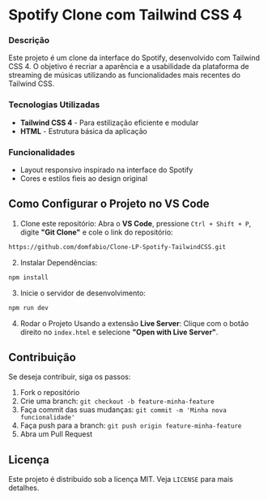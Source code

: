 # Spotify Clone com Tailwind CSS 4

### Descrição
Este projeto é um clone da interface do Spotify, desenvolvido com Tailwind CSS 4. O objetivo é recriar a aparência e a usabilidade da plataforma de streaming de músicas utilizando as funcionalidades mais recentes do Tailwind CSS.

### Tecnologias Utilizadas
- **Tailwind CSS 4** - Para estilização eficiente e modular
- **HTML** - Estrutura básica da aplicação

### Funcionalidades
- Layout responsivo inspirado na interface do Spotify
- Cores e estilos fieis ao design original

## Como Configurar o Projeto no VS Code

1. Clone este repositório:
Abra o **VS Code**, pressione `Ctrl + Shift + P`, digite **"Git Clone"** e cole o link do repositório:
```sh
https://github.com/domfabio/Clone-LP-Spotify-TailwindCSS.git
```
2. Instalar Dependências:
```sh
npm install
```
3. Inicie o servidor de desenvolvimento:
```sh
npm run dev
```
4. Rodar o Projeto
Usando a extensão **Live Server**:
Clique com o botão direito no `index.html` e selecione **"Open with Live Server"**.


## Contribuição
Se deseja contribuir, siga os passos:
1. Fork o repositório
2. Crie uma branch: `git checkout -b feature-minha-feature`
3. Faça commit das suas mudanças: `git commit -m 'Minha nova funcionalidade'`
4. Faça push para a branch: `git push origin feature-minha-feature`
5. Abra um Pull Request

## Licença
Este projeto é distribuído sob a licença MIT. Veja `LICENSE` para mais detalhes.

